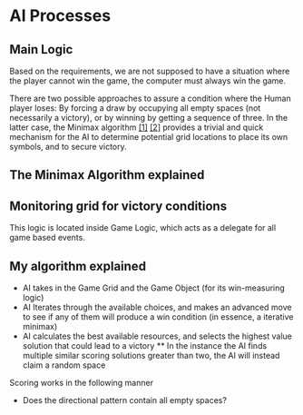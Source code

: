 # AI Processes

## Main Logic
Based on the requirements, we are not supposed to have a situation where the player cannot win the game, the computer must always win the game.

There are two possible approaches to assure a condition where the Human player loses: By forcing a draw by occupying all empty spaces (not necessarily a victory), or by winning by getting a sequence of three. In the latter case, the Minimax algorithm [\[1\]](http://www.ntu.edu.sg/home/ehchua/programming/java/JavaGame_TicTacToe_AI.html) [\[2\]](http://neverstopbuilding.com/minimax) provides a trivial and quick mechanism for the AI to determine potential grid locations to place its own symbols, and to secure victory.

## The Minimax Algorithm explained

## Monitoring grid for victory conditions
This logic is located inside Game Logic, which acts as a delegate for all game based events.

## My algorithm explained
* AI takes in the Game Grid and the Game Object (for its win-measuring logic)
* AI Iterates through the available choices, and makes an advanced move to see if any of them will produce a win condition (in essence, a iterative minimax)
* AI calculates the best available resources, and selects the highest value solution that could lead to a victory
** In the instance the AI finds multiple similar scoring solutions greater than two, the AI will instead claim a random space

Scoring works in the following manner
* Does the directional pattern contain all empty spaces?
